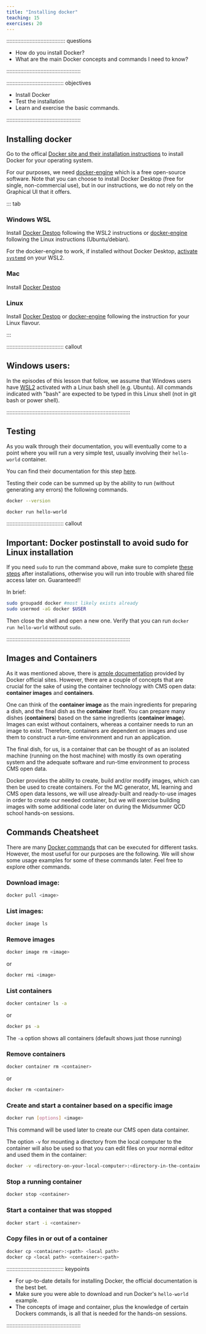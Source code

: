 ```yaml
---
title: "Installing docker"
teaching: 15
exercises: 20
---
```


:::::::::::::::::::::::::::::::::::::: questions 

- How do you install Docker?
- What are the main Docker concepts and commands I need to know?

::::::::::::::::::::::::::::::::::::::::::::::::

::::::::::::::::::::::::::::::::::::: objectives

- Install Docker
- Test the installation
- Learn and exercise the basic commands.

::::::::::::::::::::::::::::::::::::::::::::::::

## Installing docker

Go to the offical [Docker site and their installation instructions](https://docs.docker.com/get-docker/)
to install Docker for your operating system.

For our purposes, we need [docker-engine](https://docs.docker.com/engine/install/) which is a free open-source software. Note that you can choose to install Docker Desktop (free for single, non-commercial use), but in our instructions, we do not rely on the Graphical UI that it offers.

::: tab

### Windows WSL

Install [Docker Destop](https://docs.docker.com/get-docker/) following the WSL2 instructions or [docker-engine](https://docs.docker.com/engine/install/) following the Linux instructions (Ubuntu/debian).

For the docker-engine to work, if installed without Docker Desktop, [activate `systemd`](https://devblogs.microsoft.com/commandline/systemd-support-is-now-available-in-wsl/) on your WSL2.

### Mac

Install [Docker Destop](https://docs.docker.com/get-docker/)

### Linux

Install [Docker Destop](https://docs.docker.com/get-docker/) or [docker-engine](https://docs.docker.com/engine/install/) following the instruction for your Linux flavour.

:::



::::::::::::::::::::::::::::::::::::: callout

## Windows users:

In the episodes of this lesson that follow, we assume that Windows users have [WSL2](https://docs.microsoft.com/en-us/windows/wsl/install-win10) activated with a Linux bash shell (e.g. Ubuntu). All commands indicated with "bash" are expected to be typed in this Linux shell (not in git bash or power shell).

::::::::::::::::::::::::::::::::::::::::::::::::::::::::::::::::::::::::::::::::




## Testing

As you walk through their documentation, you will eventually come to a point where you will
run a very simple test, usually involving their `hello-world` container.

You can find their documentation for this step [here](https://docs.docker.com/get-started/).

Testing their code can be summed up by the ability to run (without generating any errors) the following
commands.

```bash
docker --version
```

```bash
docker run hello-world
```

::::::::::::::::::::::::::::::::::::: callout

## Important: Docker postinstall to avoid sudo for Linux installation

If you need `sudo` to run the command above, make sure to complete [these steps](https://docs.docker.com/engine/install/linux-postinstall/) after installations, otherwise you will run into trouble with shared file access later on. Guaranteed!!

In brief:

```bash
sudo groupadd docker #most likely exists already
sudo usermod -aG docker $USER
```

Then close the shell and open a new one. Verify that you can run `docker run hello-world` without `sudo`.

::::::::::::::::::::::::::::::::::::::::::::::::::::::::::::::::::::::::::::::::

## Images and Containers

As it was mentioned above, there is [ample documentation](https://docs.docker.com/) provided by Docker official sites.  However, there are a couple of concepts that are crucial for the sake of using the container technology with CMS open data: **container images** and **containers**.

One can think of the **container image** as the main ingredients for preparing a dish, and the final dish as the **container** itself.  You can prepare many dishes (**containers**) based on the same ingredients (**container image**). Images can exist without containers, whereas a container needs to run an image to exist. Therefore, containers are dependent on images and use them to construct a run-time environment and run an application.

The final dish, for us, is a container that can be thought of as an isolated machine (running on the host machine) with mostly its own operating system and the adequate software and run-time environment to process CMS open data.

Docker provides the ability to create, build and/or modify images, which can then be used to create containers.  For the MC generator, ML learning and CMS open data lessons, we will use already-built and ready-to-use images in order to create our needed container, but we will exercise building images with some additional code later on during the Midsummer QCD school hands-on sessions.

## Commands Cheatsheet

There are many [Docker commands](https://docs.docker.com/engine/reference/commandline/docker/) that can be executed for different tasks.  However, the most useful for our purposes are the following.  We will show some usage examples for some of these commands later.  Feel free to explore other commands.

### Download image:
```bash
docker pull <image>
```

### List images:
```bash
docker image ls
```

### Remove images
```bash
docker image rm <image>
```
or
```bash
docker rmi <image>
```

### List containers
```bash
docker container ls -a
```
  or
```bash
docker ps -a
```
The `-a` option shows all containers (default shows just those running)


### Remove containers
```bash
docker container rm <container>
```
or
```bash
docker rm <container>
```

### Create and start a container based on a specific image
```bash
docker run [options] <image>
```
This command will be used later to create our CMS open data container.

The option `-v` for mounting a directory from the local computer to the container will also be used so that you can edit files on your normal editor and used them in the container:
```bash
docker -v <directory-on-your-local-computer>:<directory-in-the-container> <image>
```

### Stop a running container
```bash
docker stop <container>
```

### Start a container that was stopped
```bash
docker start -i <container>
```

### Copy files in or out of a container
```bash
docker cp <container>:<path> <local path>
docker cp <local path> <container>:<path>
```


::::::::::::::::::::::::::::::::::::: keypoints 

- For up-to-date details for installing Docker, the official documentation is the best bet.
- Make sure you were able to download and run Docker's `hello-world` example.
- The concepts of image and container, plus the knowledge of certain Dockers commands, is all that is needed for the hands-on sessions.

::::::::::::::::::::::::::::::::::::::::::::::::

[r-markdown]: https://rmarkdown.rstudio.com/
